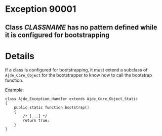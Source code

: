 # Exception 90001 #
## Class _CLASSNAME_ has no pattern defined while it is configured for bootstrapping ##

# Details #

If a class is configured for bootstrapping, it must extend a subclass of `Ajde_Core_Object` for the bootstrapper to know how to call the bootstrap function.

Example:
```
class Ajde_Exception_Handler extends Ajde_Core_Object_Static
{
    public static function bootstrap()
    {
        /* [...] */
        return true;
    }
}
```